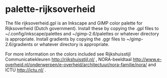 palette-rijksoverheid
=====================

The file rijksoverheid.gpl is an Inkscape and GIMP color palette for Rijksoverheid (Dutch government). Install these by copying the .gpl files to ~/.config/inkscape/palettes and ~/gimp-2.6/palettes or whatever directory is appropriate. Install gradients by copying the .ggr files to ~/gimp-2.6/gradients or whatever directory is appropriate.

For more information on the colors included see Rijkshuisstijl Communicatiekleuren http://rijkshuisstijl.nl/ , NORA-beeldtaal http://www.e-overheid.nl/onderwerpen/e-overheid/architectuur/nora-familie/nora/ and ICTU http://ictu.nl/ .
